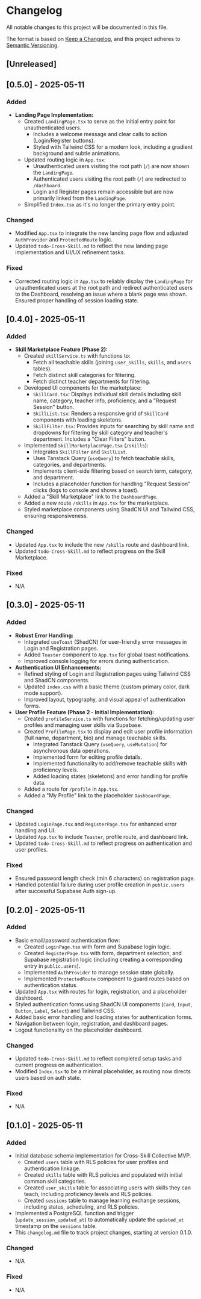 # Changelog
All notable changes to this project will be documented in this file.

The format is based on [Keep a Changelog](https://keepachangelog.com/en/1.1.0/),
and this project adheres to [Semantic Versioning](https://semver.org/spec/v2.0.0.html).

## [Unreleased]

## [0.5.0] - 2025-05-11

### Added
- **Landing Page Implementation:**
  - Created `LandingPage.tsx` to serve as the initial entry point for unauthenticated users.
    - Includes a welcome message and clear calls to action (Login/Register buttons).
    - Styled with Tailwind CSS for a modern look, including a gradient background and subtle animations.
  - Updated routing logic in `App.tsx`:
    - Unauthenticated users visiting the root path (`/`) are now shown the `LandingPage`.
    - Authenticated users visiting the root path (`/`) are redirected to `/dashboard`.
    - Login and Register pages remain accessible but are now primarily linked from the `LandingPage`.
  - Simplified `Index.tsx` as it's no longer the primary entry point.

### Changed
- Modified `App.tsx` to integrate the new landing page flow and adjusted `AuthProvider` and `ProtectedRoute` logic.
- Updated `todo-Cross-Skill.md` to reflect the new landing page implementation and UI/UX refinement tasks.

### Fixed
- Corrected routing logic in `App.tsx` to reliably display the `LandingPage` for unauthenticated users at the root path and redirect authenticated users to the Dashboard, resolving an issue where a blank page was shown. Ensured proper handling of session loading state.

## [0.4.0] - 2025-05-11

### Added
- **Skill Marketplace Feature (Phase 2):**
  - Created `skillService.ts` with functions to:
    - Fetch all teachable skills (joining `user_skills`, `skills`, and `users` tables).
    - Fetch distinct skill categories for filtering.
    - Fetch distinct teacher departments for filtering.
  - Developed UI components for the marketplace:
    - `SkillCard.tsx`: Displays individual skill details including skill name, category, teacher info, proficiency, and a "Request Session" button.
    - `SkillList.tsx`: Renders a responsive grid of `SkillCard` components with loading skeletons.
    - `SkillFilter.tsx`: Provides inputs for searching by skill name and dropdowns for filtering by skill category and teacher's department. Includes a "Clear Filters" button.
  - Implemented `SkillMarketplacePage.tsx` (`/skills`):
    - Integrates `SkillFilter` and `SkillList`.
    - Uses Tanstack Query (`useQuery`) to fetch teachable skills, categories, and departments.
    - Implements client-side filtering based on search term, category, and department.
    - Includes a placeholder function for handling "Request Session" clicks (logs to console and shows a toast).
  - Added a "Skill Marketplace" link to the `DashboardPage`.
  - Added a new route `/skills` in `App.tsx` for the marketplace.
  - Styled marketplace components using ShadCN UI and Tailwind CSS, ensuring responsiveness.

### Changed
- Updated `App.tsx` to include the new `/skills` route and dashboard link.
- Updated `todo-Cross-Skill.md` to reflect progress on the Skill Marketplace.

### Fixed
- N/A

## [0.3.0] - 2025-05-11

### Added
- **Robust Error Handling:**
  - Integrated `useToast` (ShadCN) for user-friendly error messages in Login and Registration pages.
  - Added `Toaster` component to `App.tsx` for global toast notifications.
  - Improved console logging for errors during authentication.
- **Authentication UI Enhancements:**
  - Refined styling of Login and Registration pages using Tailwind CSS and ShadCN components.
  - Updated `index.css` with a basic theme (custom primary color, dark mode support).
  - Improved layout, typography, and visual appeal of authentication forms.
- **User Profile Feature (Phase 2 - Initial Implementation):**
  - Created `profileService.ts` with functions for fetching/updating user profiles and managing user skills via Supabase.
  - Created `ProfilePage.tsx` to display and edit user profile information (full name, department, bio) and manage teachable skills.
    - Integrated Tanstack Query (`useQuery`, `useMutation`) for asynchronous data operations.
    - Implemented form for editing profile details.
    - Implemented functionality to add/remove teachable skills with proficiency levels.
    - Added loading states (skeletons) and error handling for profile data.
  - Added a route for `/profile` in `App.tsx`.
  - Added a "My Profile" link to the placeholder `DashboardPage`.

### Changed
- Updated `LoginPage.tsx` and `RegisterPage.tsx` for enhanced error handling and UI.
- Updated `App.tsx` to include `Toaster`, profile route, and dashboard link.
- Updated `todo-Cross-Skill.md` to reflect progress on authentication and user profiles.

### Fixed
- Ensured password length check (min 6 characters) on registration page.
- Handled potential failure during user profile creation in `public.users` after successful Supabase Auth sign-up.

## [0.2.0] - 2025-05-11

### Added
- Basic email/password authentication flow:
  - Created `LoginPage.tsx` with form and Supabase login logic.
  - Created `RegisterPage.tsx` with form, department selection, and Supabase registration logic (including creating a corresponding entry in `public.users`).
  - Implemented `AuthProvider` to manage session state globally.
  - Implemented `ProtectedRoute` component to guard routes based on authentication status.
- Updated `App.tsx` with routes for login, registration, and a placeholder dashboard.
- Styled authentication forms using ShadCN UI components (`Card`, `Input`, `Button`, `Label`, `Select`) and Tailwind CSS.
- Added basic error handling and loading states for authentication forms.
- Navigation between login, registration, and dashboard pages.
- Logout functionality on the placeholder dashboard.

### Changed
- Updated `todo-Cross-Skill.md` to reflect completed setup tasks and current progress on authentication.
- Modified `Index.tsx` to be a minimal placeholder, as routing now directs users based on auth state.

### Fixed
- N/A

## [0.1.0] - 2025-05-11

### Added
- Initial database schema implementation for Cross-Skill Collective MVP.
  - Created `users` table with RLS policies for user profiles and authentication linkage.
  - Created `skills` table with RLS policies and populated with initial common skill categories.
  - Created `user_skills` table for associating users with skills they can teach, including proficiency levels and RLS policies.
  - Created `sessions` table to manage learning exchange sessions, including status, scheduling, and RLS policies.
- Implemented a PostgreSQL function and trigger (`update_session_updated_at`) to automatically update the `updated_at` timestamp on the `sessions` table.
- This `changelog.md` file to track project changes, starting at version 0.1.0.

### Changed
- N/A

### Fixed
- N/A